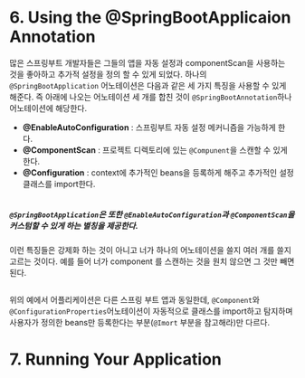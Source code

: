 # 6. Using the @SpringBootApplicaion Annotation
많은 스프링부트 개발자들은 그들의 앱을 자동 설정과 componentScan을 사용하는 것을 좋아하고 추가적 설정을 정의 할 수 있게 되었다. 하나의 `@SpringBootApplication` 어노테이션은 다음과 같은 세 가지 특징을 사용할 수 있게 해준다. 즉 아래에 나오는 어노테이션 세 개를 합친 것이 `@SpringBootAnnotation`하나 어노테이션에 해당한다.

- **@EnableAutoConfiguration** : 스프링부트 자동 설정 메커니즘을 가능하게 한다.
- **@ComponentScan** : 프로젝트 디렉토리에 있는 `@Compunent`을 스캔할 수 있게 한다.
- **@Configuration** : context에 추가적인 beans을 등록하게 해주고 추가적인 설정 클래스를 import한다.

```
```

##### `@SpringBootApplication`은 또한 `@EnableAutoConfiguration`과 `@ComponentScan`을 커스텀할 수 있게 하는 별칭을 제공한다.

이런 특징들은 강제화 하는 것이 아니고 너가 하나의 어노테이션을 쓸지 여러 개를 쓸지 고르는 것이다. 예를 들어 너가 component 를 스캔하는 것을 원치 않으면 그 것만 빼면 된다.

```
```
위의 예에서 어플리케이션은 다른 스프링 부트 앱과 동일한데, `@Component`와 `@ConfigurationProperties`어노테이션이 자동적으로 클래스를 import하고 탐지하며 사용자가 정의한 beans만 등록한다는 부분(`@Imort` 부분을 참고해라)만 다르다.

# 7. Running Your Application
